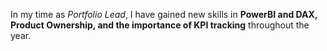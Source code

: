 In my time as *Portfolio Lead*, I have gained new skills in **PowerBI and DAX, Product Ownership, and the importance of KPI tracking** throughout the year. 
